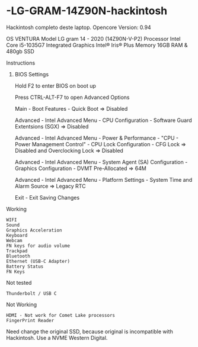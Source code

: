 # -LG-GRAM-14Z90N-hackintosh
Hackintosh completo deste laptop. 
Opencore Version: 0.94

OS 	VENTURA
Model 	LG gram 14 - 2020 (14Z90N-V-P2)
Processor 	Intel Core i5-1035G7
Integrated Graphics 	Intel® Iris® Plus
Memory 	16GB RAM & 480gb SSD

Instructions

1. BIOS Settings

    Hold F2 to enter BIOS on boot up
   
    Press CTRL-ALT-F7 to open Advanced Options
   
    Main - Boot Features - Quick Boot => Disabled
   
    Advanced - Intel Advanced Menu - CPU Configuration - Software Guard Extentsions (SGX) => Disabled
   
    Advanced - Intel Advanced Menu - Power & Performance - "CPU - Power Management Control" - CPU Lock Configuration - CFG Lock => Disabled and Overclocking Lock => Disabled
   
    Advanced - Intel Advanced Menu - System Agent (SA) Configuration - Graphics Configuration - DVMT Pre-Allocated => 64M
   
    Advanced - Intel Advanced Menu - Platform Settings - System Time and Alarm Source => Legacy RTC
   
    Exit - Exit Saving Changes

Working

    WIFI
    Sound
    Graphics Acceleration
    Keyboard
    Webcam
    FN keys for audio volume
    Trackpad
    Bluetooth
    Ethernet (USB-C Adapter)
    Battery Status
    FN Keys

Not tested
    
    Thunderbolt / USB C

Not Working

    HDMI - Not work for Comet Lake processors
    FingerPrint Reader

Need change the original SSD, because original is incompatible with Hackintosh. Use a NVME Western Digital. 
    
